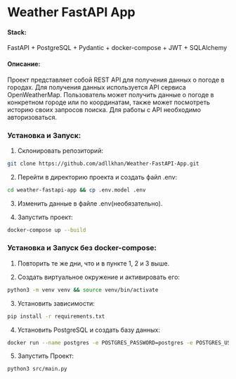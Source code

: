 # Weather FastAPI App

#### Stack:
FastAPI + PostgreSQL + Pydantic + docker-compose + JWT + SQLAlchemy

#### Описание:
Проект представляет собой REST API для получения данных о погоде в городах. Для получения данных используется API сервиса OpenWeatherMap. Пользователь может получить данные о погоде в конкретном городе или по координатам, также может посмотреть историю своих запросов поиска. Для работы с API необходимо авторизоваться.

### Установка и Запуск:
1. Склонировать репозиторий:
```bash
git clone https://github.com/adllkhan/Weather-FastAPI-App.git
```

2. Перейти в директорию проекта и создать файл .env:
```bash
cd weather-fastapi-app && cp .env.model .env
```
3. Изменить данные в файле .env(необязательно).

4. Запустить проект:
```bash
docker-compose up --build
```

### Установка и Запуск без docker-compose:

1. Повторить те же дни, что и в пункте 1, 2 и 3 выше.

2. Cоздать виртуальное окружение и активировать его:
```bash
python3 -m venv venv && source venv/bin/activate
```

3. Установить зависимости:
```bash
pip install -r requirements.txt
```

4. Установить PostgreSQL и создать базу данных:
```bash
docker run --name postgres -e POSTGRES_PASSWORD=postgres -e POSTGRES_USER=postgres -e POSTGRES_DB=postgres -p 5432:5432 -d postgres
```

5. Запустить Проект:
```bash
python3 src/main.py
```
